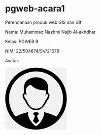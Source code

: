 # pgweb-acara1
Perencanaan produk web GIS dan Git

Nama: Muhammad Nazhmi Najib Al-akhdhar

Kelas: PGWEB B

NIM: 22/504674/SV/21678

Avatar:

<img src="images\images.png" width="200">

